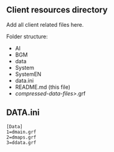 ## Client resources directory

Add all client related files here.

Folder structure:
- AI
- BGM
- data
- System
- SystemEN
- data.ini
- README.md (this file)
- *compressed-data-files>*.grf

## DATA.ini
```text
[Data]
1=dmain.grf
2=dmaps.grf
3=ddata.grf
```
